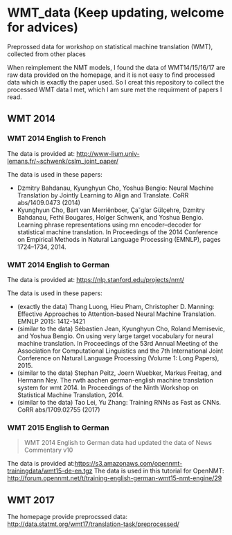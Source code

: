 # WMT_data (Keep updating, welcome for advices)
Preprossed data for workshop on statistical machine translation (WMT), collected from other places

When reimplement the NMT models, I found the data of WMT14/15/16/17 are raw data provided on the homepage, and it is not easy to find processed data which is exactly the paper used. So I creat this repository to collect the processed WMT data I met, which I am sure met the requirment of papers I read.

## WMT 2014

### WMT 2014 English to French

The data is provided at: http://www-lium.univ-lemans.fr/~schwenk/cslm_joint_paper/

The data is used in these papers:
- Dzmitry Bahdanau, Kyunghyun Cho, Yoshua Bengio: Neural Machine Translation by Jointly Learning to Align and Translate. CoRR abs/1409.0473 (2014)
- Kyunghyun Cho, Bart van Merriënboer, Ça˘glar Gülçehre, Dzmitry Bahdanau, Fethi Bougares, Holger Schwenk, and Yoshua Bengio. Learning phrase representations using rnn encoder–decoder for statistical machine translation. In Proceedings of the 2014 Conference on Empirical Methods in Natural Language Processing (EMNLP), pages 1724–1734, 2014.

### WMT 2014 English to German

The data is provided at: https://nlp.stanford.edu/projects/nmt/

The data is used in these papers:
- (exactly the data) Thang Luong, Hieu Pham, Christopher D. Manning: Effective Approaches to Attention-based Neural Machine Translation. EMNLP 2015: 1412-1421
- (similar to the data) Sébastien Jean, Kyunghyun Cho, Roland Memisevic, and Yoshua Bengio. On using very large target vocabulary for neural machine translation. In Proceedings of the 53rd Annual Meeting of the Association for Computational Linguistics and the 7th International Joint Conference on Natural Language Processing (Volume 1: Long Papers), 2015.
- (similar to the data) Stephan Peitz, Joern Wuebker, Markus Freitag, and Hermann Ney. The rwth aachen german-english machine translation system for wmt 2014. In Proceedings of the Ninth Workshop on Statistical Machine Translation, 2014.
- (similar to the data) Tao Lei, Yu Zhang: Training RNNs as Fast as CNNs. CoRR abs/1709.02755 (2017)

### WMT 2015 English to German
> WMT 2014 English to German data had updated the data of News Commentary v10

The data is provided at:https://s3.amazonaws.com/opennmt-trainingdata/wmt15-de-en.tgz 
The data is used in this tutorial for OpenNMT: http://forum.opennmt.net/t/training-english-german-wmt15-nmt-engine/29 

## WMT 2017

The homepage provide preprocssed data: http://data.statmt.org/wmt17/translation-task/preprocessed/
